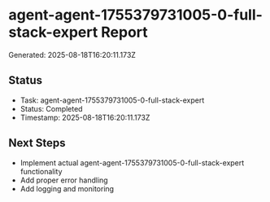 # agent-agent-1755379731005-0-full-stack-expert Report

Generated: 2025-08-18T16:20:11.173Z

## Status
- Task: agent-agent-1755379731005-0-full-stack-expert
- Status: Completed
- Timestamp: 2025-08-18T16:20:11.173Z

## Next Steps
- Implement actual agent-agent-1755379731005-0-full-stack-expert functionality
- Add proper error handling
- Add logging and monitoring

